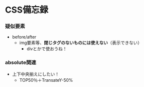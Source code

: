 # CSS備忘録
### 疑似要素
- before/after
  - img要素等、**閉じタグのないものには使えない**（表示できない）
    - divとかで使おうね！

### absolute関連
- 上下中央揃えにしたい！
  - TOP50％＋TransateY-50%